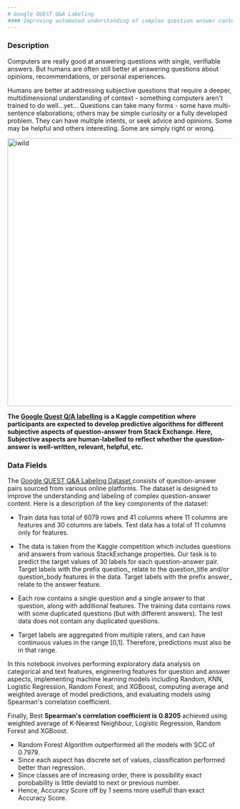 ```yaml
---
# Google QUEST Q&A Labeling
#### Improving automated understanding of complex question answer content
---
```


### **Description**

Computers are really good at answering questions with single, verifiable answers. But humans are often still better at answering questions about opinions, recommendations, or personal experiences.

Humans are better at addressing subjective questions that require a deeper, multidimensional understanding of context - something computers aren't trained to do well…yet... Questions can take many forms - some have multi-sentence elaborations; others may be simple curiosity or a fully developed problem. They can have multiple intents, or seek advice and opinions. Some may be helpful and others interesting. Some are simply right or wrong.


<img alt="iwild" src="https://gatherup.com/wp-content/uploads/2018/01/Google-QA-logo-slide.png" width="600px"/>


**The [Google Quest Q/A labelling](https://www.kaggle.com/competitions/google-quest-challenge/overview) is a Kaggle competition where participants are expected to develop predictive algorithms for different subjective aspects of question-answer from Stack Exchange. Here, Subjective aspects are human-labelled to reflect whether the question-answer is well-written, relevant, helpful, etc.**

### Data Fields

The [Google QUEST Q&A Labeling Dataset ](https://www.kaggle.com/competitions/google-quest-challenge/data) consists of question-answer pairs sourced from various online platforms. The dataset is designed to improve the understanding and labeling of complex question-answer content. Here is a description of the key components of the dataset:

- Train data has total of 6079 rows and 41 columns where 11 columns are features and 30 columns are labels. Test data has a total of 11 columns only for features.

- The data is taken from the Kaggle competition which includes questions and answers from various StackExchange properties. Our task is to predict the target values of 30 labels for each question-answer pair. Target labels with the prefix question_ relate to the question_title and/or question_body features in the data. Target labels with the prefix answer_ relate to the answer feature.

- Each row contains a single question and a single answer to that question, along with additional features. The training data contains rows with some duplicated questions (but with different answers). The test data does not contain any duplicated questions.

- Target labels are aggregated from multiple raters, and can have continuous values in the range [0,1]. Therefore, predictions must also be in that range.

In this notebook involves performing exploratory data analysis on categorical and text features, engineering features for question and answer aspects, implementing machine learning models including Random, KNN, Logistic Regression, Random Forest, and XGBoost, computing average and weighted average of model predictions, and evaluating models using Spearman's correlation coefficient.

Finally, Best **Spearman's correlation coefficient is 0.8205** achieved using weighted average of K-Nearest Neighbour, Logistic Regression, Random Forest and XGBoost.
- Random Forest Algorithm outperformed all the models with SCC of 0.7979.
- Since each aspect has discrete set of values, classification performed better than regression.
- Since classes are of increasing order, there is possibility exact porobability is little deviatd to next or previous number.
- Hence, Accuracy Score off by 1 seems more uselfull than exact Accuracy Score.
